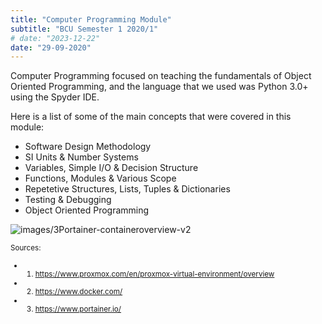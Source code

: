 ```yaml
---
title: "Computer Programming Module"
subtitle: "BCU Semester 1 2020/1"
# date: "2023-12-22"
date: "29-09-2020"
---
```


Computer Programming focused on teaching the fundamentals of Object Oriented Programming, and the language that we used was Python 3.0+ using the Spyder IDE. 

Here is a list of some of the main concepts that were covered in this module:
- Software Design Methodology
- SI Units & Number Systems
- Variables, Simple I/O & Decision Structure
- Functions, Modules & Various Scope
- Repetetive Structures, Lists, Tuples & Dictionaries
- Testing & Debugging
- Object Oriented Programming

![images/3Portainer-containeroverview-v2](/images/3Portainer-containeroverview-v2.png)

<small>Sources:
- 1. https://www.proxmox.com/en/proxmox-virtual-environment/overview
- 2. https://www.docker.com/
- 3. https://www.portainer.io/



</small>
